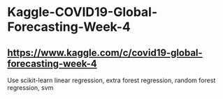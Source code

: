 # Kaggle-COVID19-Global-Forecasting-Week-4
https://www.kaggle.com/c/covid19-global-forecasting-week-4
-------------
Use scikit-learn
linear regression, extra forest regression, random forest regression, svm
